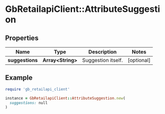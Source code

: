 # GbRetailapiClient::AttributeSuggestion

## Properties

| Name | Type | Description | Notes |
| ---- | ---- | ----------- | ----- |
| **suggestions** | **Array&lt;String&gt;** | Suggestion itself. | [optional] |

## Example

```ruby
require 'gb_retailapi_client'

instance = GbRetailapiClient::AttributeSuggestion.new(
  suggestions: null
)
```

